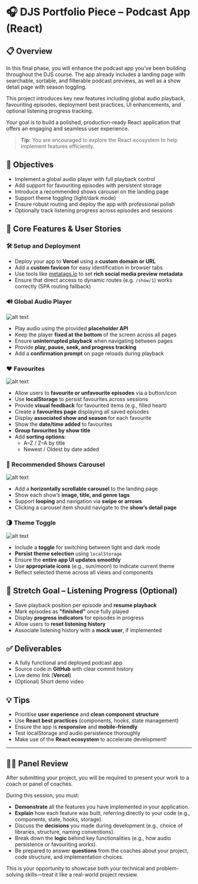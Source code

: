 # 🎧 DJS Portfolio Piece – Podcast App (React)

## 📋 Overview

In this final phase, you will enhance the podcast app you've been building throughout the DJS course. The app already includes a landing page with searchable, sortable, and filterable podcast previews, as well as a show detail page with season toggling.

This project introduces key new features including global audio playback, favouriting episodes, deployment best practices, UI enhancements, and optional listening progress tracking.

Your goal is to build a polished, production-ready React application that offers an engaging and seamless user experience.

> **Tip:** You are encouraged to explore the React ecosystem to help implement features efficiently.

## 🎯 Objectives

- Implement a global audio player with full playback control
- Add support for favouriting episodes with persistent storage
- Introduce a recommended shows carousel on the landing page
- Support theme toggling (light/dark mode)
- Ensure robust routing and deploy the app with professional polish
- Optionally track listening progress across episodes and sessions

## 🚀 Core Features & User Stories

### 🛠️ Setup and Deployment

- Deploy your app to **Vercel** using a **custom domain or URL**
- Add a **custom favicon** for easy identification in browser tabs
- Use tools like [metatags.io](https://metatags.io) to set **rich social media preview metadata**
- Ensure that direct access to dynamic routes (e.g. `/show/1`) works correctly (SPA routing fallback)

### 🔊 Global Audio Player

![alt text](<Wireframe/Global Audio Player.png>)

- Play audio using the provided **placeholder API**
- Keep the player **fixed at the bottom** of the screen across all pages
- Ensure **uninterrupted playback** when navigating between pages
- Provide **play, pause, seek, and progress tracking**
- Add a **confirmation prompt** on page reloads during playback

### ❤️ Favourites

![alt text](<Wireframe/Favourites Page.png>)

- Allow users to **favourite or unfavourite episodes** via a button/icon
- Use **localStorage** to persist favourites across sessions
- Provide **visual feedback** for favourited items (e.g., filled heart)
- Create a **favourites page** displaying all saved episodes
- Display **associated show and season** for each favourite
- Show the **date/time added** to favourites
- **Group favourites by show title**
- Add **sorting options**:
  - A–Z / Z–A by title
  - Newest / Oldest by date added

### 🎠 Recommended Shows Carousel

![alt text](<Wireframe/Recommended Shows.png>)

- Add a **horizontally scrollable carousel** to the landing page
- Show each show’s **image, title, and genre tags**
- Support **looping** and navigation via **swipe or arrows**
- Clicking a carousel item should navigate to the **show’s detail page**

### 🌗 Theme Toggle

![alt text](<Wireframe/Theme Toggle.png>)

- Include a **toggle** for switching between light and dark mode
- **Persist theme selection** using `localStorage`
- Ensure the **entire app UI updates smoothly**
- Use **appropriate icons** (e.g., sun/moon) to indicate current theme
- Reflect selected theme across all views and components

## 🌟 Stretch Goal – Listening Progress (Optional)

- Save playback position per episode and **resume playback**
- Mark episodes as **"finished"** once fully played
- Display **progress indicators** for episodes in progress
- Allow users to **reset listening history**
- Associate listening history with a **mock user**, if implemented

## ✅ Deliverables

- A fully functional and deployed podcast app
- Source code in **GitHub** with clear commit history
- Live demo link (**Vercel**)
- (Optional) Short demo video

## 💡 Tips

- Prioritise **user experience** and **clean component structure**
- Use **React best practices** (components, hooks, state management)
- Ensure the app is **responsive** and **mobile-friendly**
- Test localStorage and audio persistence thoroughly
- Make use of the **React ecosystem** to accelerate development!

---

## 🧑‍⚖️ Panel Review

After submitting your project, you will be required to present your work to a coach or panel of coaches.

During this session, you must:

- **Demonstrate** all the features you have implemented in your application.
- **Explain** how each feature was built, referring directly to your code (e.g., components, state, hooks, storage).
- Discuss the **decisions** you made during development (e.g., choice of libraries, structure, naming conventions).
- Break down the **logic** behind key functionalities (e.g., how audio persistence or favouriting works).
- Be prepared to answer **questions** from the coaches about your project, code structure, and implementation choices.

This is your opportunity to showcase both your technical and problem-solving skills—treat it like a real-world project revsiew.
